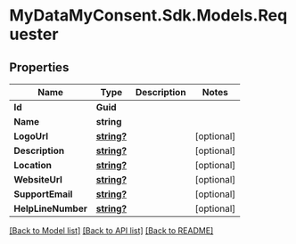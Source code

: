 # MyDataMyConsent.Sdk.Models.Requester

## Properties

Name | Type | Description | Notes
------------ | ------------- | ------------- | -------------
**Id** | **Guid** |  | 
**Name** | **string** |  | 
**LogoUrl** | [**string?**](string?.md) |  | [optional] 
**Description** | [**string?**](string?.md) |  | [optional] 
**Location** | [**string?**](string?.md) |  | [optional] 
**WebsiteUrl** | [**string?**](string?.md) |  | [optional] 
**SupportEmail** | [**string?**](string?.md) |  | [optional] 
**HelpLineNumber** | [**string?**](string?.md) |  | [optional] 

[[Back to Model list]](../README.md#documentation-for-models) [[Back to API list]](../README.md#documentation-for-api-endpoints) [[Back to README]](../README.md)

